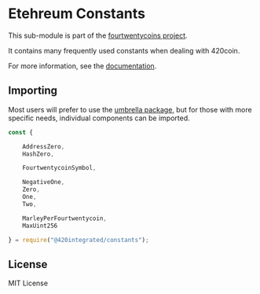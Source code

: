 Etehreum Constants
==================

This sub-module is part of the [fourtwentycoins project](https://github.com/420integrated/fourtwentycoins.js).

It contains many frequently used constants when dealing with 420coin.

For more information, see the [documentation](https://420integrated.com/wiki/v5/api/utils/constants/).

Importing
---------

Most users will prefer to use the [umbrella package](https://www.npmjs.com/package/fourtwentycoins ),
but for those with more specific needs, individual components can be imported.

```javascript
const {

    AddressZero,
    HashZero,

    FourtwentycoinSymbol,

    NegativeOne,
    Zero,
    One,
    Two,

    MarleyPerFourtwentycoin,
    MaxUint256

} = require("@420integrated/constants");
```


License
-------

MIT License
